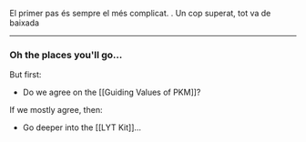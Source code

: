 El primer pas és sempre el més complicat. .
Un cop superat, tot va de baixada

---
### Oh the places you'll go...
But first:
- Do we agree on the [[Guiding Values of PKM]]?

If we mostly agree, then:
- Go deeper into the [[LYT Kit]]...